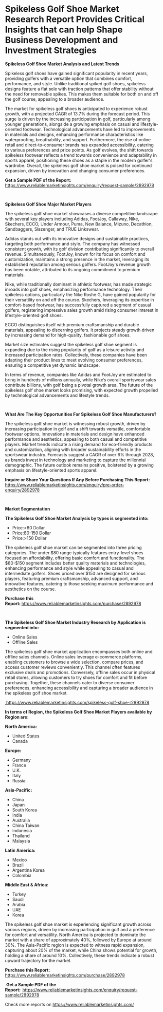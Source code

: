 <p><h1>Spikeless Golf Shoe Market Research Report Provides Critical Insights that can help Shape Business Development and Investment Strategies</h1></p><p><strong>Spikeless Golf Shoe Market Analysis and Latest Trends</strong></p>
<p><p>Spikeless golf shoes have gained significant popularity in recent years, providing golfers with a versatile option that combines comfort, performance, and style. Unlike traditional spiked golf shoes, spikeless designs feature a flat sole with traction patterns that offer stability without the need for removable spikes. This makes them suitable for both on and off the golf course, appealing to a broader audience.</p><p>The market for spikeless golf shoes is anticipated to experience robust growth, with a projected CAGR of 13.7% during the forecast period. This surge is driven by the increasing participation in golf, particularly among younger generations, alongside a growing emphasis on casual and lifestyle-oriented footwear. Technological advancements have led to improvements in materials and designs, enhancing performance characteristics like waterproofing, breathability, and support. Furthermore, the rise of online retail and direct-to-consumer brands has expanded accessibility, catering to various preferences and price points. As golf evolves, the shift towards spikeless footwear reflects a trend towards convenience and adaptability in sports apparel, positioning these shoes as a staple in the modern golfer's wardrobe. Overall, the spikeless golf shoe market is poised for continued expansion, driven by innovation and changing consumer preferences.</p></p>
<p><strong>Get a Sample PDF of the Report:&nbsp;</strong> <a href="https://www.reliablemarketinsights.com/enquiry/request-sample/2892978?utm_campaign=3065&utm_medium=2&utm_source=Github&utm_content=ia&utm_term=15032025&utm_id=spikeless-golf-shoe">https://www.reliablemarketinsights.com/enquiry/request-sample/2892978</a></p>
<p>&nbsp;</p>
<p><strong>Spikeless Golf Shoe Major Market Players</strong></p>
<p><p>The spikeless golf shoe market showcases a diverse competitive landscape with several key players including Adidas, FootJoy, Callaway, Nike, Skechers, ECCO, Under Armour, Puma, New Balance, Mizuno, Decathlon, Sandbaggers, Slazenger, and TRUE Linkswear.</p><p>Adidas stands out with its innovative designs and sustainable practices, targeting both performance and style. The company has witnessed consistent growth, with its golf division contributing significantly to overall revenue. Simultaneously, FootJoy, known for its focus on comfort and customization, maintains a strong presence in the market, leveraging its established reputation among serious golfers. FootJoy's revenue growth has been notable, attributed to its ongoing commitment to premium materials.</p><p>Nike, while traditionally dominant in athletic footwear, has made strategic inroads into golf shoes, emphasizing performance technology. Their spikeless options, particularly the Nike Roshe G, have gained popularity for their versatility on and off the course. Skechers, leveraging its expertise in comfort-based footwear, has successfully captured a segment of casual golfers, registering impressive sales growth amid rising consumer interest in lifestyle-oriented golf shoes.</p><p>ECCO distinguishes itself with premium craftsmanship and durable materials, appealing to discerning golfers. It projects steady growth driven by increasing demand for high-quality, fashionable golf shoes. </p><p>Market size estimates suggest the spikeless golf shoe segment is expanding due to the rising popularity of golf as a leisure activity and increased participation rates. Collectively, these companies have been adapting their product lines to meet evolving consumer preferences, ensuring a competitive yet dynamic landscape. </p><p>In terms of revenue, companies like Adidas and FootJoy are estimated to bring in hundreds of millions annually, while Nike’s overall sportswear sales contribute billions, with golf being a pivotal growth area. The future of the spikeless golf shoe market looks promising, with expected growth propelled by technological advancements and lifestyle trends.</p></p>
<p>&nbsp;</p>
<p><strong>What Are The Key Opportunities For Spikeless Golf Shoe Manufacturers?</strong></p>
<p><p>The spikeless golf shoe market is witnessing robust growth, driven by increasing participation in golf and a shift towards versatile, comfortable footwear options. Innovations in materials and design have enhanced performance and aesthetics, appealing to both casual and competitive players. Market trends indicate a rising demand for eco-friendly products and customization, aligning with broader sustainability efforts in the sportswear industry. Forecasts suggest a CAGR of over 6% through 2028, as brands invest in technology and marketing to capture the millennial demographic. The future outlook remains positive, bolstered by a growing emphasis on lifestyle-oriented sports apparel.</p></p>
<p><strong>Inquire or Share Your Questions If Any Before Purchasing This Report:</strong> <a href="https://www.reliablemarketinsights.com/enquiry/pre-order-enquiry/2892978?utm_campaign=3065&utm_medium=2&utm_source=Github&utm_content=ia&utm_term=15032025&utm_id=spikeless-golf-shoe">https://www.reliablemarketinsights.com/enquiry/pre-order-enquiry/2892978</a></p>
<p>&nbsp;</p>
<p><strong>Market Segmentation</strong></p>
<p><strong>The Spikeless Golf Shoe Market Analysis by types is segmented into:</strong></p>
<p><ul><li>Price:<80 Dollar</li><li>Price:80-150 Dollar</li><li>Price:>150 Dollar</li></ul></p>
<p><p>The spikeless golf shoe market can be segmented into three pricing categories. The under $80 range typically features entry-level shoes focused on affordability, offering basic comfort and functionality. The $80-$150 segment includes better quality materials and technologies, enhancing performance and style while appealing to casual and intermediate golfers. Shoes priced over $150 are designed for serious players, featuring premium craftsmanship, advanced support, and innovative features, catering to those seeking maximum performance and aesthetics on the course.</p></p>
<p><strong>Purchase this Report:&nbsp;</strong><a href="https://www.reliablemarketinsights.com/purchase/2892978?utm_campaign=3065&utm_medium=2&utm_source=Github&utm_content=ia&utm_term=15032025&utm_id=spikeless-golf-shoe">https://www.reliablemarketinsights.com/purchase/2892978</a></p>
<p>&nbsp;</p>
<p><strong>The Spikeless Golf Shoe Market Industry Research by Application is segmented into:</strong></p>
<p><ul><li>Online Sales</li><li>Offline Sales</li></ul></p>
<p><p>The spikeless golf shoe market application encompasses both online and offline sales channels. Online sales leverage e-commerce platforms, enabling customers to browse a wide selection, compare prices, and access customer reviews conveniently. This channel often features exclusive deals and promotions. Conversely, offline sales occur in physical retail stores, allowing customers to try shoes for comfort and fit before purchasing. Together, these channels cater to diverse consumer preferences, enhancing accessibility and capturing a broader audience in the spikeless golf shoe market.</p></p>
<p><a href="https://www.reliablemarketinsights.com/spikeless-golf-shoe-r2892978?utm_campaign=3065&utm_medium=2&utm_source=Github&utm_content=ia&utm_term=15032025&utm_id=spikeless-golf-shoe">&nbsp;https://www.reliablemarketinsights.com/spikeless-golf-shoe-r2892978</a></p>
<p><strong>In terms of Region, the Spikeless Golf Shoe Market Players available by Region are:</strong></p>
<p>
    <p> <strong> North America: </strong>
        <ul>
            <li>United States</li>
            <li>Canada</li>
        </ul>
        </p> 
    <p> <strong> Europe: </strong>
        <ul>
            <li>Germany</li>
            <li>France</li>
            <li>U.K.</li>
            <li>Italy</li>
            <li>Russia</li>
        </ul>
        </p> 
    <p> <strong> Asia-Pacific: </strong>
        <ul>
            <li>China</li>
            <li>Japan</li>
            <li>South Korea</li>
            <li>India</li>
            <li>Australia</li>
            <li>China Taiwan</li>
            <li>Indonesia</li>
            <li>Thailand</li>
            <li>Malaysia</li>
        </ul>
        </p> 
    <p> <strong> Latin America: </strong>
        <ul>
            <li>Mexico</li>
            <li>Brazil</li>
            <li>Argentina Korea</li>
            <li>Colombia</li>
        </ul>
        </p> 
    <p> <strong> Middle East & Africa: </strong>
        <ul>
            <li>Turkey</li>
            <li>Saudi</li>
            <li>Arabia</li>
            <li>UAE</li>
            <li>Korea</li>
        </ul>
    </p>
    </p>
<p><p>The spikeless golf shoe market is experiencing significant growth across various regions, driven by increasing participation in golf and a preference for comfort and versatility. North America is projected to dominate the market with a share of approximately 40%, followed by Europe at around 30%. The Asia-Pacific region is expected to witness rapid expansion, capturing about 20% of the market, while China shows potential for growth, holding a share of around 10%. Collectively, these trends indicate a robust upward trajectory for the market.</p></p>
<p><strong>Purchase this Report: </strong><a href="https://www.reliablemarketinsights.com/purchase/2892978?utm_campaign=3065&utm_medium=2&utm_source=Github&utm_content=ia&utm_term=15032025&utm_id=spikeless-golf-shoe">https://www.reliablemarketinsights.com/purchase/2892978</a></p>
<p>&nbsp;<strong>Get a Sample PDF of the Report:&nbsp;&nbsp;</strong><a href="https://www.reliablemarketinsights.com/enquiry/request-sample/2892978?utm_campaign=3065&utm_medium=2&utm_source=Github&utm_content=ia&utm_term=15032025&utm_id=spikeless-golf-shoe">https://www.reliablemarketinsights.com/enquiry/request-sample/2892978</a></p>
<p><strong></strong></p>
<p>Check more reports on <a href="https://www.reliablemarketinsights.com/?utm_campaign=3065&utm_medium=2&utm_source=Github&utm_content=ia&utm_term=15032025&utm_id=spikeless-golf-shoe">https://www.reliablemarketinsights.com/</a></p>